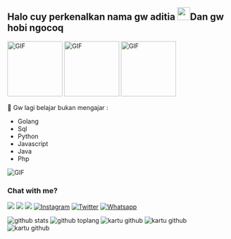 ## Halo cuy perkenalkan nama gw aditia <img src="https://github.com/TheDudeThatCode/TheDudeThatCode/blob/master/Assets/Hi.gif" width= "29px">Dan gw hobi ngocoq

<img align="kanan" alt="GIF" height="125px" src="https://i.giphy.com/media/LMt9638dO8dftAjtco/200.webp" />
<img align="kanan" alt="GIF" height="125px" src="https://media3.giphy.com/media/ln7z2eWriiQAllfVcn/200w.webp" />
<img align="kanan" alt="GIF" height="125px" src="https://media.giphy.com/media/0YLMNYmGyMfcqRX1j1/source.gif" />

:page_with_curl: Gw lagi belajar bukan mengajar :
- Golang 
- Sql
- Python
- Javascript
- Java
- Php

<img align="center" fit="fill" alt="GIF" src="https://media.giphy.com/media/836HiJc7pgzy8iNXCn/giphy.gif" />

### Chat with me?
[<img src="https://img.shields.io/badge/Telegram-%40rolledays-blue">](https://t.me/aditia)
[<img src="https://img.shields.io/badge/LINE-rolledev.ong-brightgreen">](https://line.me/ti/p/~misseu.ong)
[<img src="https://img.shields.io/badge/Email-erickmustofabussines%40gmail.com-orange">](mailto:cwhite38@student.mtsac.edu)
<a href="https://www.instagram.com/mustofaaditia" target="_blank"><img src="https://img.shields.io/badge/Instagram-%23E4405F.svg?&style =flat-square&logo=instagram&logoColor=white" alt="Instagram"></a>
<a href="https://twitter.com/_aditia_" target="_blank"><img src="https://img.shields.io/badge/Twitter-%231877F2.svg?&style=flat-square&logo =Twitter&logoColor=white" alt="Twitter"></a>
<a href="https://wa.me/6281284745140" target="_blank"><img src="https://img.shields.io/badge/Whatsapp-%808080.svg?&style=flat-square&logo =Whatsapp&logoColor=white" alt="Whatsapp"></a>

![github stats](https://github-readme-stats.vercel.app/api?username=rolledays&show_icons=true&theme=dark)
![github toplang](https://github-readme-stats.vercel.app/api/top-langs/?username=rolledays&layout=compact&theme=dark)
![kartu github](https://github-readme-stats.vercel.app/api/pin/?username=rolledays&repo=rollebot-openwa&theme=dark)
![kartu github](https://github-readme-stats.vercel.app/api/pin/?username=rolledays&repo=rolle-bot-baileys&theme=dark)
![kartu github](https://github-readme-stats.vercel.app/api/pin/?username=Terror-Machine&repo=Archimed&theme=dark)
